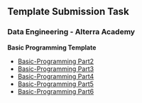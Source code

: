 ## Template Submission Task

### Data Engineering - Alterra Academy

**Basic Programming Template**

- <a href="https://github.com/Immersive-DataEngineer-Resource/Basic-Programming-Part2" target="_blank">Basic-Programming Part2</a>
- [Basic-Programming Part3](https://github.com/Immersive-DataEngineer-Resource/Basic-Programming-Part3)
- [Basic-Programming Part4](https://github.com/Immersive-DataEngineer-Resource/Basic-Programming-Part3)
- [Basic-Programming Part5](https://github.com/Immersive-DataEngineer-Resource/Basic-Programming-Part5)
- [Basic-Programming Part6](https://github.com/Immersive-DataEngineer-Resource/Basic-Programming-Part6)
